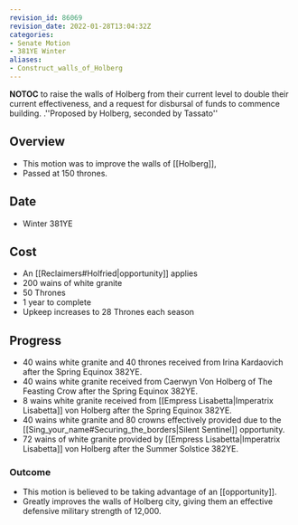 ```yaml
---
revision_id: 86069
revision_date: 2022-01-28T13:04:32Z
categories:
- Senate Motion
- 381YE Winter
aliases:
- Construct_walls_of_Holberg
---
```



__NOTOC__
to raise the walls of Holberg from their current level to double their current effectiveness, and a request for disbursal of funds to commence building.
.''Proposed by Holberg, seconded by Tassato''
## Overview
* This motion was to improve the walls of [[Holberg]], 
* Passed at 150 thrones.
## Date
* Winter 381YE
## Cost
* An [[Reclaimers#Holfried|opportunity]] applies
* 200 wains of white granite
* 50 Thrones
* 1 year to complete
* Upkeep increases to 28 Thrones each season
## Progress
* 40 wains white granite and 40 thrones received from Irina Kardaovich after the Spring Equinox 382YE.
* 40 wains white granite received from Caerwyn Von Holberg of The Feasting Crow after the Spring Equinox 382YE.
* 8 wains white granite received from [[Empress Lisabetta|Imperatrix Lisabetta]] von Holberg after the Spring Equinox 382YE.
* 40 wains white granite and 80 crowns effectively provided due to the [[Sing_your_name#Securing_the_borders|Silent Sentinel]] opportunity.
* 72 wains of white granite provided by [[Empress Lisabetta|Imperatrix Lisabetta]] von Holberg after the Summer Solstice 382YE.
### Outcome
* This motion is believed to be taking advantage of an [[opportunity]].
* Greatly improves the walls of Holberg city, giving them an effective defensive military strength of 12,000.